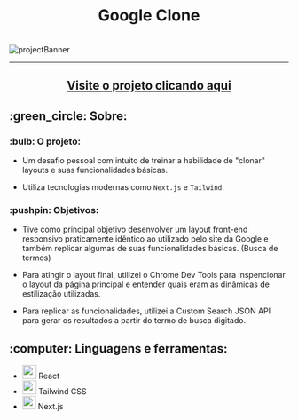 <h1 align='center'>Google Clone</h1>

<br>
<img src="https://i.imgur.com/AN8V0o4.jpeg" alt='projectBanner'>
<hr>
<h2 align='center'><a href="https://google-clone-henrymedeiros.vercel.app/">Visite o projeto clicando aqui</a></h2>
<h2>:green_circle: Sobre:</h2>
  <h3>:bulb: O projeto:</h3>
    <ul>
      <li><p>Um desafio pessoal com intuito de treinar a habilidade de "clonar" layouts e suas funcionalidades básicas.</p></li>
      <li><p>Utiliza tecnologias modernas como <code>Next.js</code> e <code>Tailwind</code>. </p></li>
    </ul>
  <h3>:pushpin: Objetivos:</h3>
  <ul>
    <li><p>Tive como principal objetivo desenvolver um layout front-end responsivo praticamente idêntico ao utilizado pelo site da Google e também replicar algumas de suas funcionalidades básicas. (Busca de termos) </p></li>
    <li><p>Para atingir o layout final, utilizei o Chrome Dev Tools para inspencionar o layout da página principal e entender quais eram as dinâmicas de estilização utilizadas.</p></li>
    <li><p>Para replicar as funcionalidades, utilizei a Custom Search JSON API para gerar os resultados a partir do termo de busca digitado.</p></li>
  </ul>
 
<h2>:computer: Linguagens e ferramentas:</h2>
<ul>
   <li><img src="https://cdn.jsdelivr.net/gh/devicons/devicon/icons/react/react-original.svg" width=25 /> React</li>
  <li>
            <img src="https://cdn.jsdelivr.net/gh/devicons/devicon/icons/tailwindcss/tailwindcss-plain.svg" width=25/>
           Tailwind CSS</li>
  <li>
            <img src="https://cdn.jsdelivr.net/gh/devicons/devicon/icons/nextjs/nextjs-original.svg" width=24/>
           Next.js</li>
  
</ul>
</ul>
<br>

